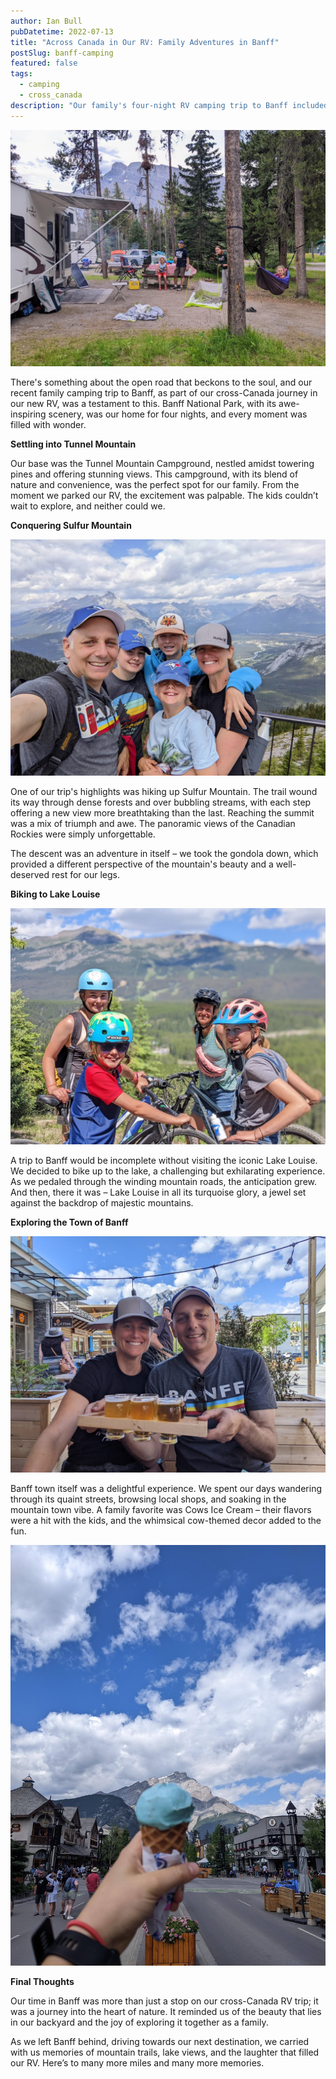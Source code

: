 ```yaml
---
author: Ian Bull
pubDatetime: 2022-07-13
title: "Across Canada in Our RV: Family Adventures in Banff"
postSlug: banff-camping
featured: false
tags:
  - camping
  - cross_canada
description: "Our family's four-night RV camping trip to Banff included staying at Tunnel Mountain, hiking Sulfur Mountain, biking to Lake Louise, and savoring the delights of the town of Banff, including Cows Ice Cream."
---
```


![Banff](./banff.jpeg)

There's something about the open road that beckons to the soul, and our recent family camping trip to Banff, as part of our cross-Canada journey in our new RV, was a testament to this. Banff National Park, with its awe-inspiring scenery, was our home for four nights, and every moment was filled with wonder.

**Settling into Tunnel Mountain**

Our base was the Tunnel Mountain Campground, nestled amidst towering pines and offering stunning views. This campground, with its blend of nature and convenience, was the perfect spot for our family. From the moment we parked our RV, the excitement was palpable. The kids couldn’t wait to explore, and neither could we.

**Conquering Sulfur Mountain**

![Sulfur](./sulfur.jpeg)

One of our trip's highlights was hiking up Sulfur Mountain. The trail wound its way through dense forests and over bubbling streams, with each step offering a new view more breathtaking than the last. Reaching the summit was a mix of triumph and awe. The panoramic views of the Canadian Rockies were simply unforgettable.

The descent was an adventure in itself – we took the gondola down, which provided a different perspective of the mountain's beauty and a well-deserved rest for our legs.

**Biking to Lake Louise**

![Bike](./bike.jpg)

A trip to Banff would be incomplete without visiting the iconic Lake Louise. We decided to bike up to the lake, a challenging but exhilarating experience. As we pedaled through the winding mountain roads, the anticipation grew. And then, there it was – Lake Louise in all its turquoise glory, a jewel set against the backdrop of majestic mountains.

**Exploring the Town of Banff**

![Town](./town.jpeg)

Banff town itself was a delightful experience. We spent our days wandering through its quaint streets, browsing local shops, and soaking in the mountain town vibe. A family favorite was Cows Ice Cream – their flavors were a hit with the kids, and the whimsical cow-themed decor added to the fun.

![Cows](./cows.jpeg)

**Final Thoughts**

Our time in Banff was more than just a stop on our cross-Canada RV trip; it was a journey into the heart of nature. It reminded us of the beauty that lies in our backyard and the joy of exploring it together as a family.

As we left Banff behind, driving towards our next destination, we carried with us memories of mountain trails, lake views, and the laughter that filled our RV. Here’s to many more miles and many more memories.
